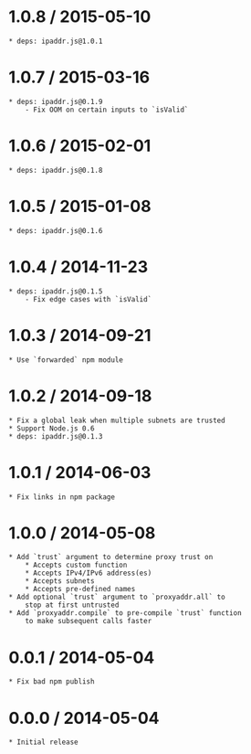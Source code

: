 1.0.8 / 2015-05-10
==================

    * deps: ipaddr.js@1.0.1

1.0.7 / 2015-03-16
==================

    * deps: ipaddr.js@0.1.9
        - Fix OOM on certain inputs to `isValid`

1.0.6 / 2015-02-01
==================

    * deps: ipaddr.js@0.1.8

1.0.5 / 2015-01-08
==================

    * deps: ipaddr.js@0.1.6

1.0.4 / 2014-11-23
==================

    * deps: ipaddr.js@0.1.5
        - Fix edge cases with `isValid`

1.0.3 / 2014-09-21
==================

    * Use `forwarded` npm module

1.0.2 / 2014-09-18
==================

    * Fix a global leak when multiple subnets are trusted
    * Support Node.js 0.6
    * deps: ipaddr.js@0.1.3

1.0.1 / 2014-06-03
==================

    * Fix links in npm package

1.0.0 / 2014-05-08
==================

    * Add `trust` argument to determine proxy trust on
        * Accepts custom function
        * Accepts IPv4/IPv6 address(es)
        * Accepts subnets
        * Accepts pre-defined names
    * Add optional `trust` argument to `proxyaddr.all` to
        stop at first untrusted
    * Add `proxyaddr.compile` to pre-compile `trust` function
        to make subsequent calls faster

0.0.1 / 2014-05-04
==================

    * Fix bad npm publish

0.0.0 / 2014-05-04
==================

    * Initial release
